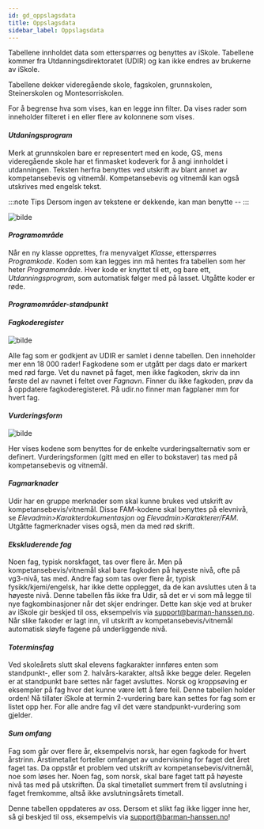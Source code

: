 ```yaml
---
id: gd_oppslagsdata
title: Oppslagsdata
sidebar_label: Oppslagsdata
---
```

Tabellene innholdet data som etterspørres og benyttes av iSkole. Tabellene kommer fra Utdanningsdirektoratet (UDIR) og kan ikke endres av brukerne av iSkole. 

Tabellene dekker  videregående skole, fagskolen, grunnskolen, Steinerskolen og Montesorriskolen. 

For å begrense hva som vises, kan en legge inn filter. Da vises rader som inneholder filteret i en eller flere av kolonnene som vises.

#### _Utdaningsprogram_

Merk at grunnskolen bare er representert med en kode, GS, mens videregående skole har et finmasket kodeverk for å angi innholdet i utdanningen. Teksten herfra benyttes ved utskrift av blant annet av kompetansebevis og vitnemål. Kompetansebevis og vitnemål kan også utskrives med engelsk tekst.

:::note Tips
Dersom ingen av tekstene er dekkende, kan man benytte --
:::

![bilde](https://github.com/BarmanHanssen/iskole/assets/80097133/41bb7ad9-7f46-4c52-ba17-03b6fc125300)

#### _Programområde_

Når en ny klasse opprettes, fra menyvalget _Klasse_, etterspørres _Programkode_. Koden som kan legges inn må hentes fra tabellen som her heter _Programområde_. Hver kode er knyttet til ett, og bare ett, _Utdanningsprogram_, som automatisk følger med på lasset. Utgåtte koder er røde.

#### _Programområder-standpunkt_

#### _Fagkoderegister_

![bilde](https://github.com/BarmanHanssen/iskole/assets/80097133/8c014ee7-77ef-4576-8747-911cf39a8db5)

Alle fag som er godkjent av UDIR er samlet i denne tabellen. Den inneholder mer enn 18 000 rader! Fagkodene som er utgått per dags dato er markert med rød farge.  Vet du navnet på faget, men ikke fagkoden, skriv da inn første del av navnet i feltet over _Fagnavn_. Finner du ikke fagkoden, prøv da å oppdatere fagkoderegisteret.
På udir.no finner man fagplaner mm for hvert fag.

#### _Vurderingsform_

![bilde](https://github.com/BarmanHanssen/iskole/assets/80097133/87b9716c-4d15-49e8-9f65-af1b2f88fb0a)

Her vises kodene som benyttes for de enkelte vurderingsalternativ som er definert. Vurderingsformen (gitt med en eller to bokstaver) tas med på kompetansebevis og vitnemål.

#### _Fagmarknader_

Udir har en gruppe merknader som skal kunne brukes ved utskrift av kompetansebevis/vitnemål. Disse FAM-kodene skal benyttes på elevnivå, se _Elevadmin>Karakterdokumentasjon_ og _Elevadmin>Karakterer/FAM_. Utgåtte fagmerknader vises også, men da med rød skrift.

#### _Ekskluderende fag_

Noen fag, typisk norskfaget, tas over flere år. Men på kompetansebevis/vitnemål skal bare fagkoden på høyeste nivå, ofte på vg3-nivå, tas med.  Andre fag som tas over flere år, typisk fysikk/kjemi/engelsk, har ikke dette opplegget, da de kan avsluttes uten å ta høyeste nivå. Denne tabellen fås ikke fra Udir, så det er vi som må legge til nye fagkombinasjoner når det skjer endringer. Dette kan skje ved at bruker av iSkole gir beskjed til oss, eksempelvis via support@barman-hanssen.no. Når slike fakoder er lagt inn, vil utskrift av kompetansebevis/vitnemål automatisk sløyfe fagene på underliggende nivå.

#### _Toterminsfag_
Ved skoleårets slutt skal elevens fagkarakter innføres enten som standpunkt-, eller som 2. halvårs-karakter, altså ikke begge deler. Regelen er at standpunkt bare settes når faget avsluttes. Norsk og kroppsøving er eksempler på fag hvor det kunne være lett å føre feil. Denne tabellen holder orden! Nå tillater iSkole at termin 2-vurdering bare kan settes for fag som er listet opp her. For alle andre fag vil det være standpunkt-vurdering som gjelder.

#### _Sum omfang_

Fag som går over flere år, eksempelvis norsk, har egen fagkode for hvert årstrinn. Årstimetallet forteller omfanget av undervisning for faget det året faget tas. Da oppstår et problem ved utskrift av kompetansebevis/vitnemål, noe som løses her. Noen fag, som norsk, skal bare faget tatt på høyeste nivå tas med på utskriften. Da skal timetallet summert frem til avslutning i faget fremkomme, altså ikke avslutningsårets timetall.

Denne tabellen oppdateres av oss. Dersom et slikt fag ikke ligger inne her, så gi beskjed til oss, eksempelvis via support@barman-hanssen.no!
